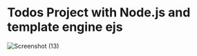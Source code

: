 # Todos Project with Node.js and template engine ejs

![Screenshot (13)](https://user-images.githubusercontent.com/34248018/141653128-96bcc77a-56e5-4bec-a7e4-86045a00a6c0.png)
